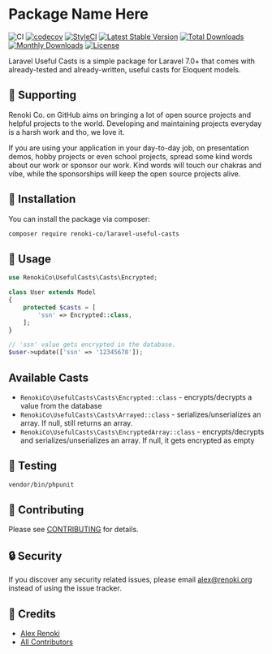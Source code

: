 Package Name Here
===================================

![CI](https://github.com/renoki-co/laravel-useful-casts/workflows/CI/badge.svg?branch=master)
[![codecov](https://codecov.io/gh/renoki-co/laravel-useful-casts/branch/master/graph/badge.svg)](https://codecov.io/gh/renoki-co/laravel-useful-casts/branch/master)
[![StyleCI](https://github.styleci.io/repos/302723910/shield?branch=master)](https://github.styleci.io/repos/302723910)
[![Latest Stable Version](https://poser.pugx.org/renoki-co/laravel-useful-casts/v/stable)](https://packagist.org/packages/renoki-co/laravel-useful-casts)
[![Total Downloads](https://poser.pugx.org/renoki-co/laravel-useful-casts/downloads)](https://packagist.org/packages/renoki-co/laravel-useful-casts)
[![Monthly Downloads](https://poser.pugx.org/renoki-co/laravel-useful-casts/d/monthly)](https://packagist.org/packages/renoki-co/laravel-useful-casts)
[![License](https://poser.pugx.org/renoki-co/laravel-useful-casts/license)](https://packagist.org/packages/renoki-co/laravel-useful-casts)

Laravel Useful Casts is a simple package for Laravel 7.0+ that comes with already-tested and already-written, useful casts for Eloquent models.

## 🤝 Supporting

Renoki Co. on GitHub aims on bringing a lot of open source projects and helpful projects to the world. Developing and maintaining projects everyday is a harsh work and tho, we love it.

If you are using your application in your day-to-day job, on presentation demos, hobby projects or even school projects, spread some kind words about our work or sponsor our work. Kind words will touch our chakras and vibe, while the sponsorships will keep the open source projects alive.

## 🚀 Installation

You can install the package via composer:

```bash
composer require renoki-co/laravel-useful-casts
```

## 🙌 Usage

```php
use RenokiCo\UsefulCasts\Casts\Encrypted;

class User extends Model
{
    protected $casts = [
        'ssn' => Encrypted::class,
    ];
}

// 'ssn' value gets encrypted in the database.
$user->update(['ssn' => '12345678']);
```

## Available Casts

- `RenokiCo\UsefulCasts\Casts\Encrypted::class` - encrypts/decrypts a value from the database
- `RenokiCo\UsefulCasts\Casts\Arrayed::class` - serializes/unserializes an array. If null, still returns an array.
- `RenokiCo\UsefulCasts\Casts\EncryptedArray::class` - encrypts/decrypts and serializes/unserializes an array. If null, it gets encrypted as empty

## 🐛 Testing

``` bash
vendor/bin/phpunit
```

## 🤝 Contributing

Please see [CONTRIBUTING](CONTRIBUTING.md) for details.

## 🔒  Security

If you discover any security related issues, please email alex@renoki.org instead of using the issue tracker.

## 🎉 Credits

- [Alex Renoki](https://github.com/rennokki)
- [All Contributors](../../contributors)
